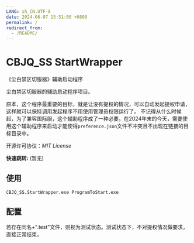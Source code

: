 ```yaml
---
LANG: zh_CN.UTF-8
date: 2024-06-07 15:51:00 +0800
permalink: /
redirect_from:
  - /README/
---
```


# CBJQ_SS StartWrapper

《尘白禁区切服器》辅助启动程序

尘白禁区切服器的辅助启动程序项目。

原本，这个程序最重要的目标，就是让没有提权的情况，可以自动发起提权申请，这样就可以保持调用发起程序不用使用管理员权限运行了。
不记得从什么时候起，为了兼容国际服，这个辅助程序成了一种必要。在2024年末的今天，需要使用这个辅助程序来启动才能使得`preference.json`文件不冲突且不出现在链接的目标目录中。

开源许可协议：*MIT License*

**快速跳转:** (暂无)

## 使用

```
CBJQ_SS.StartWrapper.exe ProgramToStart.exe
```

## 配置

若存在同名+".test"文件，则视为测试状态。测试状态下，不对提权情况做要求，直接正常结束。
